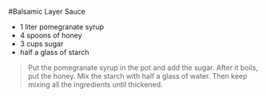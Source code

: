 #Balsamic Layer Sauce

- 1 liter pomegranate syrup
- 4 spoons of honey
- 3 cups sugar
- half a glass of starch

>Put the pomegranate syrup in the pot and add the sugar.
After it boils, put the honey. Mix the starch with half a glass of water.
Then keep mixing all the ingredients until thickened.
